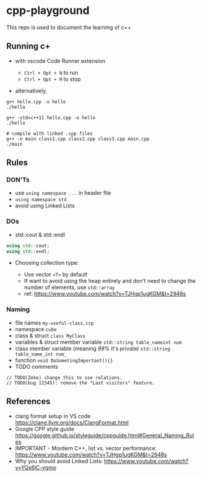 # cpp-playground

This repo is used to document the learning of c++

## Running c+

* with vscode Code Runner extension

  * `Ctrl + Opt + N` to run
  * `Ctrl + Opt + M` to stop
* alternatively,

```
g++ hello.cpp -o hello
./hello

g++ -std=c++11 hello.cpp -o hello
./hello

# compile with linked .cpp files
g++ -o main class1.cpp class2.cpp class3.cpp main.cpp
./main
```

## Rules

### DON'Ts

* use `using namespace ...` in header file
* `using namespace std`
* avoid using Linked Lists

### DOs

* std::cout & std::endl

```cpp
using std::cout;
using std::endl;
```

* Choosing collection type:

  * Use vector `<T>` by default
  * If want to avoid using the heap entirely and don't need to change the number of elements, use `std::array`
  * ref: https://www.youtube.com/watch?v=TJHgp1ugKGM&t=2948s

### Naming

* file names `my-useful-class.ccp`
* namespace `cube`
* class & struct `class MyClass`
* variables & struct member variable `std::string table_nameint num`
* class member variable (meaning *99%* it's private) `std::string table_name_int num_`
* function `void DoSometingImportant(){}`
* TODO comments

```
// TODO(Zeke) change this to use relations.
// TODO(bug 12345): remove the "Last visitors" feature.
```

## References

* clang format setup in VS code https://clang.llvm.org/docs/ClangFormat.html
* Google CPP style guide https://google.github.io/styleguide/cppguide.html#General_Naming_Rules
* IMPORTANT - Mordern C++, list vs. vector performance: https://www.youtube.com/watch?v=TJHgp1ugKGM&t=2948s
* Why you should avoid Linked Lists: https://www.youtube.com/watch?v=YQs6IC-vgmo
